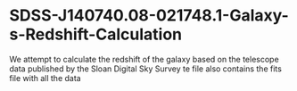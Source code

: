 # SDSS-J140740.08-021748.1-Galaxy-s-Redshift-Calculation
We attempt to calculate the redshift of the galaxy based on the telescope data published by the Sloan Digital Sky Survey
te file also contains the fits file with all the data
